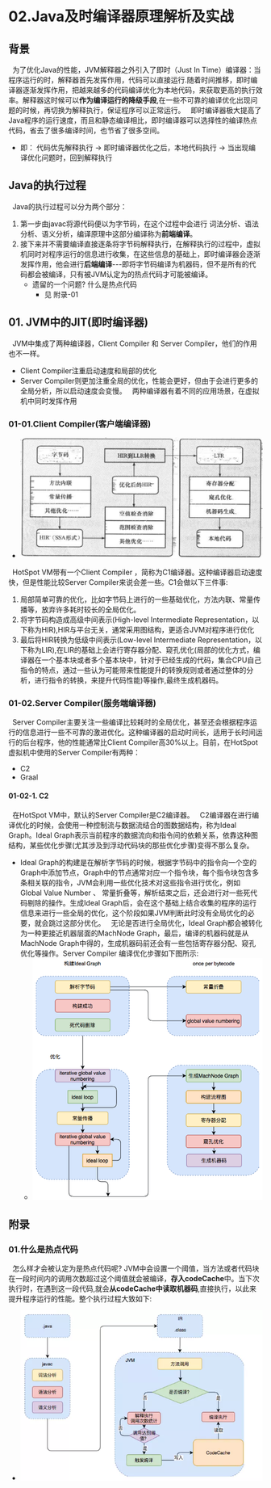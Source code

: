 # 02.Java及时编译器原理解析及实战
## 背景
&nbsp;&nbsp;为了优化Java的性能，JVM解释器之外引入了即时（Just In Time）编译器：当程序运行的时，解释器首先发挥作用，代码可以直接运行.随着时间推移，即时编译器逐渐发挥作用，把越来越多的代码编译优化为本地代码，来获取更高的执行效率。解释器这时候可以**作为编译运行的降级手段**,在一些不可靠的编译优化出现问题的时候，再切换为解释执行，保证程序可以正常运行。
&nbsp;&nbsp;即时编译器极大提高了Java程序的运行速度，而且和静态编译相比，即时编译器可以选择性的编译热点代码，省去了很多编译时间，也节省了很多空间。
   - 即： 代码优先解释执行  -> 即时编译器优化之后，本地代码执行 -> 当出现编译优化问题时，回到解释执行
## Java的执行过程
&nbsp;&nbsp;Java的执行过程可以分为两个部分：
1. 第一步由javac将源代码便以为字节码，在这个过程中会进行 词法分析、语法分析、语义分析，编译原理中这部分编译称为**前端编译**。
2. 接下来并不需要编译直接逐条将字节码解释执行，在解释执行的过程中，虚拟机同时对程序运行的信息进行收集，在这些信息的基础上，即时编译器会逐渐发挥作用，他会进行**后端编译**---即将字节码编译为机器码，但不是所有的代码都会被编译，只有被JVM认定为的热点代码才可能被编译。
    - 遗留的一个问题? 什么是热点代码
       + 见 附录-01
## 01. JVM中的JIT(即时编译器)
&nbsp;&nbsp;JVM中集成了两种编译器，Client Compiler 和 Server Compiler，他们的作用也不一样。
   - Client Compiler注重启动速度和局部的优化
   - Server Compiler则更加注重全局的优化，性能会更好，但由于会进行更多的全局分析，所以启动速度会变慢。
&nbsp;&nbsp;两种编译器有着不同的应用场景，在虚拟机中同时发挥作用
### 01-01.Client Compiler(客户端编译器)
- <img src="./images/JIT-002.png">
&nbsp;&nbsp;HotSpot VM带有一个Client Compiler ，简称为C1编译器。这种编译器启动速度快，但是性能比较Server Compiler来说会差一些。C1会做以下三件事:
1. 局部简单可靠的优化，比如字节码上进行的一些基础优化，方法内联、常量传播等，放弃许多耗时较长的全局优化。
2. 将字节码构造成高级中间表示(High-level Intermediate Representation，以下称为HIR),HIR与平台无关，通常采用图结构，更适合JVM对程序进行优化
3. 最后将HIR转换为低级中间表示(Low-level Intermediate Representation，以下称为LIR),在LIR的基础上会进行寄存器分配、窥孔优化(局部的优化方式，编译器在一个基本块或者多个基本块中，针对于已经生成的代码，集合CPU自己指令的特点，通过一些认为可能带来性能提升的转换规则或者通过整体的分析，进行指令的转换，来提升代码性能)等操作,最终生成机器码。

### 01-02.Server Compiler(服务端编译器)
&nbsp;&nbsp;Server Compiler主要关注一些编译比较耗时的全局优化，甚至还会根据程序运行的信息进行一些不可靠的激进优化。这种编译器的启动时间长，适用于长时间运行的后台程序，他的性能通常比Client Compiler高30%以上。目前，在HotSpot虚拟机中使用的Server Compiler有两种：
- C2
- Graal
#### 01-02-1. C2
&nbsp;&nbsp;在HotSpot VM中，默认的Server Compiler是C2编译器。
&nbsp;&nbsp;C2编译器在进行编译优化的时候，会使用一种控制流与数据流结合的图数据结构，称为Ideal Graph。Ideal Graph表示当前程序的数据流向和指令间的依赖关系，依靠这种图结构，某些优化步骤(尤其涉及到浮动代码块的那些优化步骤)变得不那么复杂。
+ Ideal Graph的构建是在解析字节码的时候，根据字节码中的指令向一个空的Graph中添加节点，Graph中的节点通常对应一个指令块，每个指令块包含多条相关联的指令，JVM会利用一些优化技术对这些指令进行优化，例如 Global Value Number 、 常量折叠等，解析结束之后，还会进行对一些死代码剔除的操作。生成Ideal Graph后，会在这个基础上结合收集的程序的运行信息来进行一些全局的优化，这个阶段如果JVM判断此时没有全局优化的必要，就会跳过这部分优化。
&nbsp;&nbsp;无论是否进行全局优化，Ideal Graph都会被转化为一种更接近机器层面的MachNode Graph，最后，编译的机器码就是从MachNode Graph中得的，生成机器码前还会有一些包括寄存器分配、窥孔优化等操作。Server Compiler 编译优化步骤如下图所示:
   - <img src="./images/JIT-003.png">





## 附录
### 01.什么是热点代码
&nbsp;&nbsp;怎么样才会被认定为是热点代码呢? JVM中会设置一个阈值，当方法或者代码块在一段时间内的调用次数超过这个阈值就会被编译，**存入codeCache**中。当下次执行时，在遇到这一段代码,就会**从codeCache中读取机器码**,直接执行，以此来提升程序运行的性能。整个执行过程大致如下:
  - <img src="./images/JIT-001.png"/>
